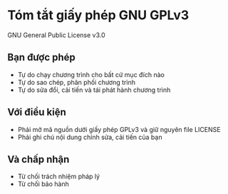 # Tóm tắt giấy phép GNU GPLv3
GNU General Public License v3.0

## Bạn được phép
-   Tự do chạy chương trình cho bất cứ mục đích nào
-   Tự do sao chép, phân phối chương trình
-   Tự do sửa đổi, cải tiến và tái phát hành chương trình

## Với điều kiện
-   Phải mở mã nguồn dưới giấy phép GPLv3 và giữ nguyên file LICENSE
-   Phải ghi chú nội dung chỉnh sửa, cải tiến của bạn

## Và chấp nhận
-   Từ chối trách nhiệm pháp lý
-   Từ chối bảo hành
